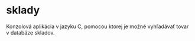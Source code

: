 # sklady
Konzolová aplikácia v
jazyku C, pomocou ktorej je
možné vyhľadávať tovar v
databáze skladov.
